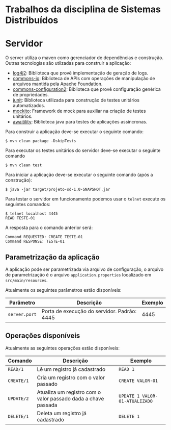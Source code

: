 # Trabalhos da disciplina de Sistemas Distribuídos

# Servidor

O server utiliza o maven como gerenciador de dependências e construção.
Outras tecnologias são utilzadas para construir a aplicação:

- [log4j2](https://logging.apache.org/log4j/2.x/): Biblioteca que provê implementação de geração de logs.
- [commons-io](https://commons.apache.org/proper/commons-io/): Biblioteca de APIs com operações de manipulação de arquivos mantida pela Apache Foundation.
- [commons-configuration2](http://commons.apache.org/proper/commons-configuration/): Biblioteca que provê configuração genérica de propriedades.
- [junit](https://junit.org/junit5): Biblioteca utilizada para construção de testes unitários automatizados. 
- [mockito](https://site.mockito.org/): Framework de mock para auxiliar na criação de testes unitários.
- [awaitility](https://github.com/awaitility/awaitility): Biblioteca java para testes de aplicações assíncronas.


Para construir a aplicação deve-se executar o seguinte comando:

```
$ mvn clean package -DskipTests
```

Para executar os testes unitários do servidor deve-se executar o seguinte comando

```
$ mvn clean test 
```

Para iniciar a aplicação deve-se executar o seguinte comando (após a construção):

```
$ java -jar target/projeto-sd-1.0-SNAPSHOT.jar
```

Para testar o servidor  em funcionamento podemos usar o ```telnet``` execute os seguintes comandos:

```
$ telnet localhost 4445
READ TESTE-01
```

A resposta para o comando anterior será:

```
Command REQUESTED: CREATE TESTE-01
Command RESPONSE: TESTE-01
``` 

## Parametrização da aplicação

A aplicação pode ser parametrizada via arquivo de configuração, 
o arquivo de parametrização é o arquivo ```application.properties``` localizado em ```src/main/resources```.

Atualmente os seguintes parâmetros estão disponíveis:


| Parâmetro | Descrição | Exemplo |
| ----------| ----------|---------|
| ```server.port``` | Porta de execução do servidor. Padrão: 4445 | 4445|

## Operações disponíveis

Atualmente as seguintes operações estão disponíveis:

| Comando | Descrição | Exemplo |
|---------|-----------|---------|
| ```READ/1```      | Lê um registro já cadastrado                                  | ```READ 1``` | 
| ```CREATE/1```    | Cria um registro com o valor passado                          | ```CREATE VALOR-01``` | 
| ```UPDATE/2```    | Atualiza um registro com o valor passado dada a chave passada | ```UPDATE 1 VALOR-01-ATUALIZADO``` | 
| ```DELETE/1```    | Deleta um registro já cadastrado                              | ```DELETE 1``` | 

